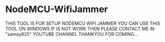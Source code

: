 # NodeMCU-WifiJammer
THIS TOOL IS FOR SETUP NODEMCU WIFI JAMMER  YOU CAN USE THIS TOOL ON WINDOWS  IF IS NOT WORK THEN PLEASE CONTACT ME IN "samay825" YOUTUBE CHANNEL THANKYOU FOR COMING...
